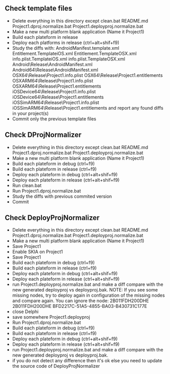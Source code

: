 Check template files
--------------------

* Delete everything in this directory except 
    clean.bat 
    README.md
    Project1.dproj.normalize.bat
    Project1.deployproj.normalize.bat
* Make a new multi platform blank application (Name it Project1)
* Build each plateform in release
* Deploy each platforms in release (ctrl+alt+shif+f9)
* Study the diffs with:
    AndroidManifest.template.xml
    Entitlement.TemplateiOS.xml
    Entitlement.TemplateOSX.xml
    info.plist.TemplateiOS.xml
    info.plist.TemplateOSX.xml
    Android\Release\AndroidManifest.xml
    Android64\Release\AndroidManifest.xml
    OSX64\Release\Project1.info.plist
    OSX64\Release\Project1.entitlements
    OSXARM64\Release\Project1.info.plist
    OSXARM64\Release\Project1.entitlements
    iOSDevice64\Release\Project1.info.plist
    iOSDevice64\Release\Project1.entitlements
    iOSSimARM64\Release\Project1.info.plist
    iOSSimARM64\Release\Project1.entitlements
  and report any found diffs in your project(s)
* Commit only the previous template files
  
  
Check DProjNormalizer
---------------------

* Delete everything in this directory except 
    clean.bat 
    README.md
    Project1.dproj.normalize.bat
    Project1.deployproj.normalize.bat
* Make a new multi platform blank application (Name it Project1)
* Build each plateform in debug (ctrl+f9)
* Build each plateform in release (ctrl+f9)
* Deploy each plateform in debug (ctrl+alt+shif+f9)
* Deploy each plateform in release (ctrl+alt+shif+f9)
* Run clean.bat
* Run Project1.dproj.normalize.bat
* Study the diffs with previous commited version
* Commit


Check DeployProjNormalizer
--------------------------

* Delete everything in this directory except 
    clean.bat 
    README.md
    Project1.dproj.normalize.bat
    Project1.deployproj.normalize.bat
* Make a new multi platform blank application (Name it Project1)
* Save Project1  
* Enable SKIA on Project1
* Save Project1  
* Build each plateform in debug (ctrl+f9)
* Build each plateform in release (ctrl+f9)
* Deploy each plateform in debug (ctrl+alt+shif+f9)
* Deploy each plateform in release (ctrl+alt+shif+f9)
* run Project1.deployproj.normalize.bat and make a diff compare with 
  the new generated deployproj vs deployproj.bak. 
  NOTE: If you see some missing nodes, try to deploy again 
  in configuration of the missing nodes and compare again.
  You can ignore the node:
    <ItemGroup Condition="&#39;$(Platform)&#39;==&#39;Linux64&#39;"/>
    <PropertyGroup>
      <DeviceId Condition="&#39;$(Platform)&#39;==&#39;Android&#39;">2B011FDH200DHE</DeviceId>
      <DeviceId Condition="&#39;$(Platform)&#39;==&#39;Android64&#39;">2B011FDH200DHE</DeviceId>
      <DeviceId Condition="&#39;$(Platform)&#39;==&#39;iOSDevice64&#39;"/>
      <DeviceId Condition="&#39;$(Platform)&#39;==&#39;iOSSimARM64&#39;">BFD2217C-51A5-4855-BA03-B430731C177E</DeviceId>
    </PropertyGroup>
* close Delphi
* save somewhere Project1.deployproj
* Run Project1.dproj.normalize.bat
* Build each plateform in debug (ctrl+f9)
* Build each plateform in release (ctrl+f9)
* Deploy each plateform in debug (ctrl+alt+shif+f9)
* Deploy each plateform in release (ctrl+alt+shif+f9)
* run Project1.deployproj.normalize.bat and make a diff compare with 
  the new generated deployproj vs deployproj.bak.
* if you do not detect any difference then it's ok else you need
  to update the source code of DeployProjNormalizer
